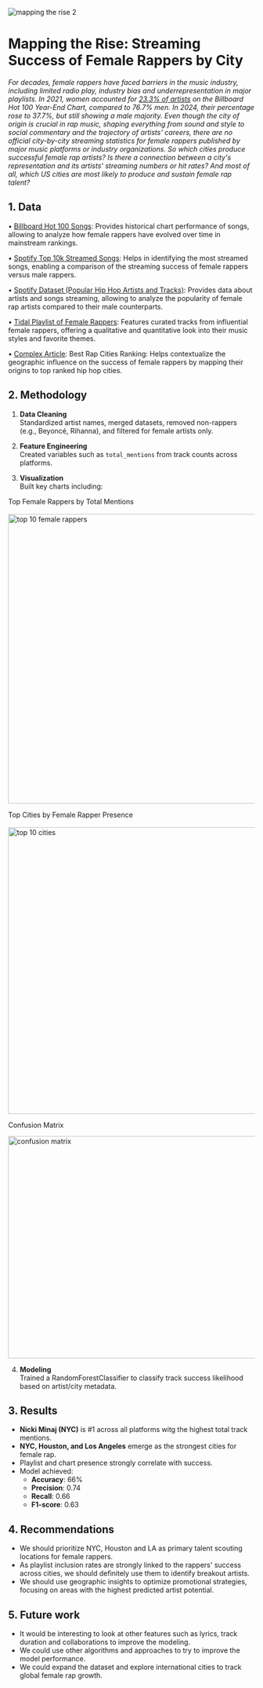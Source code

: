 
![mapping the rise 2](https://github.com/user-attachments/assets/2a6e929e-1118-4d85-b80e-b13a77e1cf83)

# Mapping the Rise: Streaming Success of Female Rappers by City

_For decades, female rappers have faced barriers in the music industry, including limited radio play, industry bias and underrepresentation in major playlists. In 2021, women accounted for [23.3% of artists](https://assets.uscannenberg.org/docs/aii-inclusion-recording-studio-2025-01-29-2.pdf) on the Billboard Hot 100 Year-End Chart, compared to 76.7% men. In 2024, their percentage rose to 37.7%, but still showing a male majority. Even though the city of origin is crucial in rap music, shaping everything from sound and style to social commentary and the trajectory of artists’ careers, there are no official city-by-city streaming statistics for female rappers published by major music platforms or industry organizations. So which cities produce successful female rap artists? Is there a connection between a city's representation and its artists' streaming numbers or hit rates? And most of all, which US cities are most likely to produce and sustain female rap talent?_



## 1. Data

•	[Billboard Hot 100 Songs](https://www.kaggle.com/datasets/dhruvildave/billboard-the-hot-100-songs): Provides historical chart performance of songs, allowing to analyze how female rappers have evolved over time in mainstream rankings.

•	[Spotify Top 10k Streamed Songs](https://www.kaggle.com/code/busetmkaya/spotify-top-10000-streamed-songs): Helps in identifying the most streamed songs, enabling a comparison of the streaming success of female rappers versus male rappers.

•	[Spotify Dataset (Popular Hip Hop Artists and Tracks)](https://www.kaggle.com/datasets/kanchana1990/spotify-datapopular-hip-hop-artists-and-tracks): Provides data about artists and songs streaming, allowing to analyze the popularity of female rap artists compared to their male counterparts.

•	[Tidal Playlist of Female Rappers](https://tidal.com/browse/playlist/83ba3531-0c3b-4668-aae0-16009d925d62): Features curated tracks from influential female rappers, offering a qualitative and quantitative look into their music styles and favorite themes.  

•	[Complex Article](https://www.complex.com/music/a/ecleen-luzmila/best-rap-cities-ranking): Best Rap Cities Ranking: Helps contextualize the geographic influence on the success of female rappers by mapping their origins to top ranked hip hop cities.


## 2. Methodology

1. **Data Cleaning**  
   Standardized artist names, merged datasets, removed non-rappers (e.g., Beyoncé, Rihanna), and filtered for female artists only.

2. **Feature Engineering**  
   Created variables such as `total_mentions` from track counts across platforms.

3. **Visualization**  
   Built key charts including:


Top Female Rappers by Total Mentions<br/><br/>
<img width="1142" height="590" alt="top 10 female rappers" src="https://github.com/user-attachments/assets/0a0ca272-4e05-4c5b-8b2b-42802293c7a7" />

   

Top Cities by Female Rapper Presence<br/><br/>
<img width="1153" height="584" alt="top 10 cities" src="https://github.com/user-attachments/assets/09e52589-cab7-40c9-ab39-53b9fd6c2365" />

   



Confusion Matrix<br/>

<img width="545" height="453" alt="confusion matrix" src="https://github.com/user-attachments/assets/9bc9705d-f47b-4f88-9bb1-8687c45d7510" />




4. **Modeling**  
   Trained a RandomForestClassifier to classify track success likelihood based on artist/city metadata.


## 3. Results

- **Nicki Minaj (NYC)** is #1 across all platforms witg the highest total track mentions.
- **NYC, Houston, and Los Angeles** emerge as the strongest cities for female rap.
- Playlist and chart presence strongly correlate with success.
- Model achieved:
  - **Accuracy**: 66%
  - **Precision**: 0.74
  - **Recall**: 0.66
  - **F1-score**: 0.63


## 4. Recommendations

- We should prioritize NYC, Houston and LA as primary talent scouting locations for female rappers. 
- As playlist inclusion rates are strongly linked to the rappers' success across cities, we should definitely use them to identify breakout artists.
- We should use geographic insights to optimize promotional strategies, focusing on areas with the highest predicted artist potential.

## 5. Future work

- It would be interesting to look at other features such as lyrics, track duration and collaborations to improve the modeling.
- We could use other algorithms and approaches to try to improve the model performance.
- We could expand the dataset and explore international cities to track global female rap growth.
